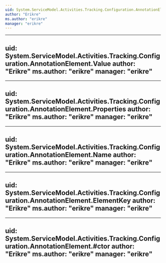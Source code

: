 ```yaml
---
uid: System.ServiceModel.Activities.Tracking.Configuration.AnnotationElement
author: "Erikre"
ms.author: "erikre"
manager: "erikre"
---
```


---
uid: System.ServiceModel.Activities.Tracking.Configuration.AnnotationElement.Value
author: "Erikre"
ms.author: "erikre"
manager: "erikre"
---

---
uid: System.ServiceModel.Activities.Tracking.Configuration.AnnotationElement.Properties
author: "Erikre"
ms.author: "erikre"
manager: "erikre"
---

---
uid: System.ServiceModel.Activities.Tracking.Configuration.AnnotationElement.Name
author: "Erikre"
ms.author: "erikre"
manager: "erikre"
---

---
uid: System.ServiceModel.Activities.Tracking.Configuration.AnnotationElement.ElementKey
author: "Erikre"
ms.author: "erikre"
manager: "erikre"
---

---
uid: System.ServiceModel.Activities.Tracking.Configuration.AnnotationElement.#ctor
author: "Erikre"
ms.author: "erikre"
manager: "erikre"
---
